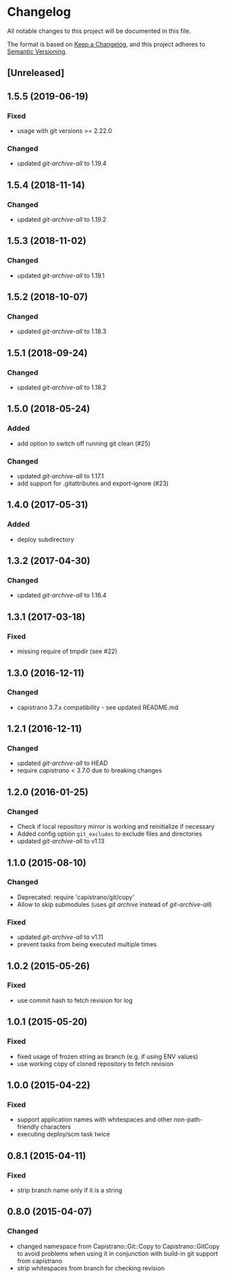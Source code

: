# Changelog
All notable changes to this project will be documented in this file.

The format is based on [Keep a Changelog](https://keepachangelog.com/en/1.0.0/),
and this project adheres to [Semantic Versioning](https://semver.org/spec/v2.0.0.html).

## [Unreleased]

## 1.5.5 (2019-06-19)
### Fixed
- usage with git versions >= 2.22.0
### Changed
- updated _git-archive-all_ to 1.19.4

## 1.5.4 (2018-11-14)
### Changed
- updated _git-archive-all_ to 1.19.2

## 1.5.3 (2018-11-02)
### Changed
- updated _git-archive-all_ to 1.19.1

## 1.5.2 (2018-10-07)
### Changed
- updated _git-archive-all_ to 1.18.3

## 1.5.1 (2018-09-24)
### Changed
- updated _git-archive-all_ to 1.18.2

## 1.5.0 (2018-05-24)
### Added
- add option to switch off running git clean (#25)
### Changed
- updated _git-archive-all_ to 1.17.1
- add support for .gitattributes and export-ignore (#23)

## 1.4.0 (2017-05-31)
### Added
- deploy subdirectory

## 1.3.2 (2017-04-30)
### Changed
- updated _git-archive-all_ to 1.16.4

## 1.3.1 (2017-03-18)
### Fixed
- missing require of tmpdir (see #22)

## 1.3.0 (2016-12-11)
### Changed
- capistrano 3.7.x compatibility - see updated README.md

## 1.2.1 (2016-12-11)
### Changed
- updated _git-archive-all_ to HEAD
- require _capistrano_ < 3.7.0 due to breaking changes

## 1.2.0 (2016-01-25)
### Changed
- Check if local repository mirror is working and reinitialize if necessary
- Added config option `git_excludes` to exclude files and directories
- updated _git-archive-all_ to v1.13

## 1.1.0 (2015-08-10)
### Changed
- Deprecated: require 'capistrano/git/copy'
- Allow to skip submodules (uses _git archive_ instead of _git-archive-all_)
### Fixed
- updated _git-archive-all_ to v1.11
- prevent tasks from being executed multiple times

## 1.0.2 (2015-05-26)
### Fixed
- use commit hash to fetch revision for log

## 1.0.1 (2015-05-20)
### Fixed
- fixed usage of frozen string as branch (e.g. if using ENV values)
- use working copy of cloned repository to fetch revision

## 1.0.0 (2015-04-22)
### Fixed
- support application names with whitespaces and other non-path-friendly characters
- executing deploy/scm task twice

## 0.8.1 (2015-04-11)
### Fixed
- strip branch name only if it is a string

## 0.8.0 (2015-04-07)
### Changed
- changed namespace from Capistrano::Git::Copy to Capistrano::GitCopy to avoid problems when using it in conjunction with build-in git support from capistrano
- strip whitespaces from branch for checking revision
